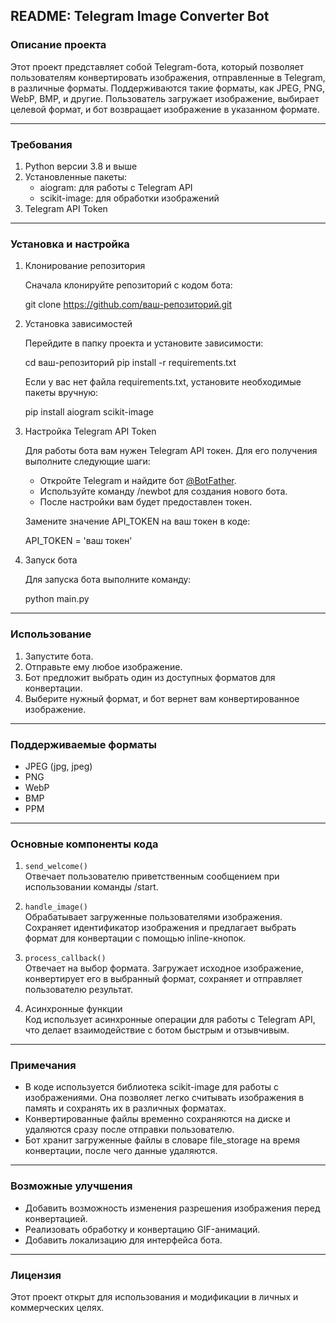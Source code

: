 ## README: Telegram Image Converter Bot

### Описание проекта

Этот проект представляет собой Telegram-бота, который позволяет пользователям конвертировать изображения, отправленные в Telegram, в различные форматы. Поддерживаются такие форматы, как JPEG, PNG, WebP, BMP, и другие. Пользователь загружает изображение, выбирает целевой формат, и бот возвращает изображение в указанном формате.

---

### Требования

1. Python версии 3.8 и выше
2. Установленные пакеты:
   - aiogram: для работы с Telegram API
   - scikit-image: для обработки изображений
3. Telegram API Token

---

### Установка и настройка

1. Клонирование репозитория
   
   Сначала клонируйте репозиторий с кодом бота:
  
   git clone https://github.com/ваш-репозиторий.git
   
2. Установка зависимостей

   Перейдите в папку проекта и установите зависимости:
  
   cd ваш-репозиторий
   pip install -r requirements.txt
   
   Если у вас нет файла requirements.txt, установите необходимые пакеты вручную:
  
   pip install aiogram scikit-image
   
3. Настройка Telegram API Token

   Для работы бота вам нужен Telegram API токен. Для его получения выполните следующие шаги:
   - Откройте Telegram и найдите бот [@BotFather](https://t.me/BotFather).
   - Используйте команду /newbot для создания нового бота.
   - После настройки вам будет предоставлен токен.

   Замените значение API_TOKEN на ваш токен в коде:
  
   API_TOKEN = 'ваш токен'
   
4. Запуск бота

   Для запуска бота выполните команду:
  
   python main.py
   
---

### Использование

1. Запустите бота.
2. Отправьте ему любое изображение.
3. Бот предложит выбрать один из доступных форматов для конвертации.
4. Выберите нужный формат, и бот вернет вам конвертированное изображение.

---

### Поддерживаемые форматы

- JPEG (jpg, jpeg)
- PNG
- WebP
- BMP
- PPM

---

### Основные компоненты кода

1. `send_welcome()`  
   Отвечает пользователю приветственным сообщением при использовании команды /start.

2. `handle_image()`  
   Обрабатывает загруженные пользователями изображения. Сохраняет идентификатор изображения и предлагает выбрать формат для конвертации с помощью inline-кнопок.

3. `process_callback()`  
   Отвечает на выбор формата. Загружает исходное изображение, конвертирует его в выбранный формат, сохраняет и отправляет пользователю результат.

4. Асинхронные функции  
   Код использует асинхронные операции для работы с Telegram API, что делает взаимодействие с ботом быстрым и отзывчивым.

---

### Примечания

- В коде используется библиотека scikit-image для работы с изображениями. Она позволяет легко считывать изображения в память и сохранять их в различных форматах.
- Конвертированные файлы временно сохраняются на диске и удаляются сразу после отправки пользователю.
- Бот хранит загруженные файлы в словаре file_storage на время конвертации, после чего данные удаляются.

---

### Возможные улучшения

- Добавить возможность изменения разрешения изображения перед конвертацией.
- Реализовать обработку и конвертацию GIF-анимаций.
- Добавить локализацию для интерфейса бота.

---

### Лицензия

Этот проект открыт для использования и модификации в личных и коммерческих целях.
